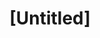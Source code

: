 ---
pid: PT344
title: "[Untitled]"
location_transcription: Penn Treaty Park
zipcode: 
outside_phl: 
neighborhood: 
age: '6'
age_range: 6-13
instagram: 
image_file_name: PT_344.jpg
proposal_transcription: 
topic: Unknown
topic_summary: '0'
type: Other No Form
keywords_other: 
credit: Khai
image_labels: 
twitter: 
facebook: 
permalink: "/monuments/pt344/"
layout: item-page
---
